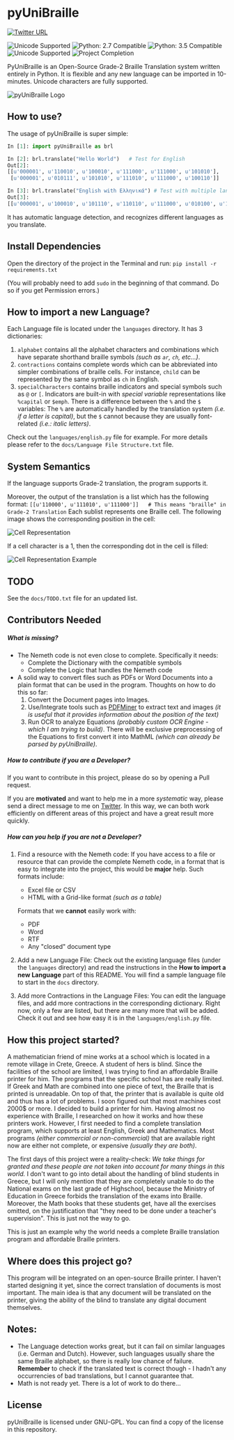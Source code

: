 
# pyUniBraille 

[![Twitter URL](https://img.shields.io/twitter/url/http/shields.io.svg?style=social)](https://twitter.com/intent/tweet?text=Contribute%20on%20pyUniBraille:%20The%20open-source%20Braille%20translator%20on%20Github!%20https://github.com/ant0nisk/pyUniBraille)

![Unicode Supported](https://img.shields.io/badge/license-GPL-blue.svg) ![Python: 2.7 Compatible](https://img.shields.io/badge/python-2.7-brightgreen.svg) ![Python: 3.5 Compatible](https://img.shields.io/badge/python-3.5-brightgreen.svg)
![Unicode Supported](https://img.shields.io/badge/unicode-supported-blue.svg)  ![Project Completion](https://img.shields.io/badge/project_completion-60%-yellow.svg) 

PyUniBraille is an Open-Source Grade-2 Braille Translation system written entirely in Python. It is flexible and any new language can be imported in 10-minutes.
Unicode characters are fully supported.

![pyUniBraille Logo](http://inatago.com/Media/unibraille_logo_200.png)

## How to use?
The usage of pyUniBraille is super simple:

```python
In [1]: import pyUniBraille as brl

In [2]: brl.translate("Hello World")   # Test for English
Out[2]: 
[[u'000001', u'110010', u'100010', u'111000', u'111000', u'101010'],
 [u'000001', u'010111', u'101010', u'111010', u'111000', u'100110']]

In [3]: brl.translate("English with Ελληνικά") # Test with multiple languages
Out[3]: 
[[u'000001', u'100010', u'101110', u'110110', u'111000', u'010100', u'100101'], [u'011111'], [u'000010', u'100010', u'111000', u'111000', u'001110', u'101110', u'010100', u'101000', u'000010', u'000101']]
```

It has automatic language detection, and recognizes different languages as you translate.

## Install Dependencies
Open the directory of the project in the Terminal and run:
`pip install -r requirements.txt`

(You will probably need to add `sudo` in the beginning of that command. Do so if you get Permission errors.)

## How to import a new Language?
Each Language file is located under the `languages` directory. It has 3 dictionaries:
1) `alphabet` contains all the alphabet characters and combinations which have separate shorthand braille symbols *(such as `ar`, `ch`, etc...)*.
2) `contractions` contains complete words which can be abbreviated into simpler combinations of braille cells. For instance, `child` can be represented by the same symbol as `ch` in English.
3) `specialCharacters` contains braille indicators and special symbols such as `@` or `[`. 
Indicators are built-in with *special variable* representations like `%capital` or `$emph`. 
There is a difference between the `%` and the `$` variables: The `%` are automatically handled by the translation system *(i.e. if a letter is capital)*, but the `$` cannot because they are usually font-related *(i.e.: italic letters)*.

Check out the `languages/english.py` file for example.
For more details please refer to the `docs/Language File Structure.txt` file.

## System Semantics
If the language supports Grade-2 translation, the program supports it. 

Moreover, the output of the translation is a list which has the following format:
`[[u'110000', u'111010', u'111000']]   # This means "braille" in Grade-2 Translation`
Each sublist represents one Braille cell. The following image shows the corresponding position in the cell:

![Cell Representation](http://inatago.com/Media/cell_repr.png)

If a cell character is a 1, then the corresponding dot in the cell is filled:

![Cell Representation Example](http://inatago.com/Media/cell_repr_example.png)

## TODO
See the `docs/TODO.txt` file for an updated list.

## Contributors Needed
##### What is missing?
- The Nemeth code is not even close to complete. Specifically it needs:
   - Complete the Dictionary with the compatible symbols
   - Complete the Logic that handles the Nemeth code
- A solid way to convert files such as PDFs or Word Documents into a plain format that can be used in the program. Thoughts on how to do this so far:
  1) Convert the Document pages into Images.
  2) Use/Integrate tools such as [PDFMiner](https://github.com/euske/pdfminer) to extract text and images *(it is useful that it provides information about the position of the text)*
  3) Run OCR to analyze Equations *(probably custom OCR Engine - which I am trying to build)*. There will be exclusive preprocessing of the Equations to first convert it into MathML *(which can already be parsed by pyUniBraille)*.

##### How to contribute if you are a Developer?
If you want to contribute in this project, please do so by opening a Pull request.

If you are **motivated** and want to help me in a more *systematic* way, please send a direct message to me on [Twitter](https://twitter.com/ant0nisktz). In this way, we can both work efficiently on different areas of this project and have a great result more quickly.

##### How can you help if you are not a Developer?
1) Find a resource with the Nemeth code:
  If you have access to a file or resource that can provide the complete Nemeth code, in a format that is easy to integrate into the project, this would be **major** help.
Such formats include:
   - Excel file or CSV
   - HTML with a Grid-like format *(such as a table)*

   Formats that we **cannot** easily work with:
   - PDF
   - Word
   - RTF
   - Any "closed" document type
2) Add a new Language File:
  Check out the existing language files (under the `languages` directory) and read the instructions in the **How to import a new Language** part of this README. You will find a sample language file to start in the `docs` directory.
3) Add more Contractions in the Language Files:
  You can edit the language files, and add more contractions in the corresponding dictionary. 
  Right now, only a few are listed, but there are many more that will be added. 
 Check it out and see how easy it is in the `languages/english.py` file.

## How this project started?
A mathematician friend of mine works at a school which is located in a remote village in Crete, Greece. A student of hers is blind. Since the facilities of the school are limited, I was trying to find an affordable Braille printer for him. The programs that the specific school has are really limited. If Greek and Math are combined into one piece of text, the Braille that is printed is unreadable. On top of that, the printer that is available is quite old and thus has a lot of problems. I soon figured out that most machines cost 2000$ or more. I decided to build a printer for him. Having almost no experience with Braille, I researched on how it works and how these printers work. However, I first needed to find a complete translation program, which supports at least English, Greek and Mathematics. Most programs *(either commercial or non-commercial)* that are available right now are either not complete, or expensive *(usually they are both)*. 

The first days of this project were a reality-check: *We take things for granted and these people are not taken into account for many things in this world.* I don't want to go into detail about the handling of blind students in Greece, but I will only mention that they are completely unable to do the National exams on the last grade of Highschool, because the Ministry of Education in Greece forbids the translation of the exams into Braille. Moreover, the Math books that these students get, have all the exercises omitted, on the justification that "they need to be done under a teacher's supervision". This is just not the way to go.

This is just an example why the world needs a complete Braille translation program and affordable Braille printers. 

## Where does this project go?
This program will be integrated on an open-source Braille printer.
I haven't started designing it yet, since the correct translation of documents is most important. The main idea is that any document will be translated on the printer, giving the ability of the blind to translate any digital document themselves.

## Notes: 
 - The Language detection works great, but it can fail on similar languages (i.e. German and Dutch). However, such languages usually share the same Braille alphabet, so there is really low chance of failure. **Remember** to check if the translated text is correct though - I hadn't any occurrencies of bad translations, but I cannot guarantee that.
 - Math is not ready yet. There is a lot of work to do there...

## License
pyUniBraille is licensed under GNU-GPL. You can find a copy of the license in this repository.